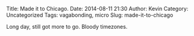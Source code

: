 Title: Made it to Chicago.
Date: 2014-08-11 21:30
Author: Kevin
Category: Uncategorized
Tags: vagabonding, micro
Slug: made-it-to-chicago

Long day, still got more to go. Bloody timezones.
